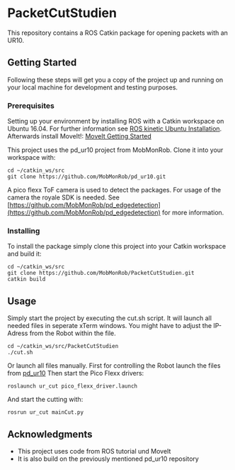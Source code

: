 # PacketCutStudien

This repository contains a ROS Catkin package for opening packets with an UR10. 

## Getting Started

Following these steps will get you a copy of the project up and running on your local machine for development and testing purposes.

### Prerequisites

Setting up your environment by installing ROS with a Catkin workspace on Ubuntu 16.04. For further information see [ROS kinetic Ubuntu Installation](http://wiki.ros.org/kinetic/Installation/Ubuntu).
Afterwards install MoveIt!: [MoveIt Getting Started](https://ros-planning.github.io/moveit_tutorials/doc/getting_started/getting_started.html)
 
This project uses the pd_ur10 project from MobMonRob. Clone it into your workspace with:

```
cd ~/catkin_ws/src
git clone https://github.com/MobMonRob/pd_ur10.git
```

A pico flexx ToF camera is used to detect the packages. For usage of the camera the royale SDK is needed. See [https://github.com/MobMonRob/pd_edgedetection](https://github.com/MobMonRob/pd_edgedetection) for more information.

### Installing

To install the package simply clone this project into your Catkin workspace and build it:

```
cd ~/catkin_ws/src
git clone https://github.com/MobMonRob/PacketCutStudien.git
catkin build
```

## Usage

Simply start the project by executing the cut.sh script. It will launch all needed files in seperate xTerm windows. You might have to adjust the IP-Adress from the Robot within the file.

```
cd ~/catkin_ws/src/PacketCutStudien
./cut.sh
```

Or launch all files manually. 
First for controlling the Robot launch the files from [pd_ur10](https://github.com/MobMonRob/pd_ur10.git)
Then start the Pico Flexx drivers:

```
roslaunch ur_cut pico_flexx_driver.launch
```

And start the cutting with:

```
rosrun ur_cut mainCut.py
```

## Acknowledgments

* This project uses code from ROS tutorial und MoveIt
* It is also build on the previously mentioned pd_ur10 repository
